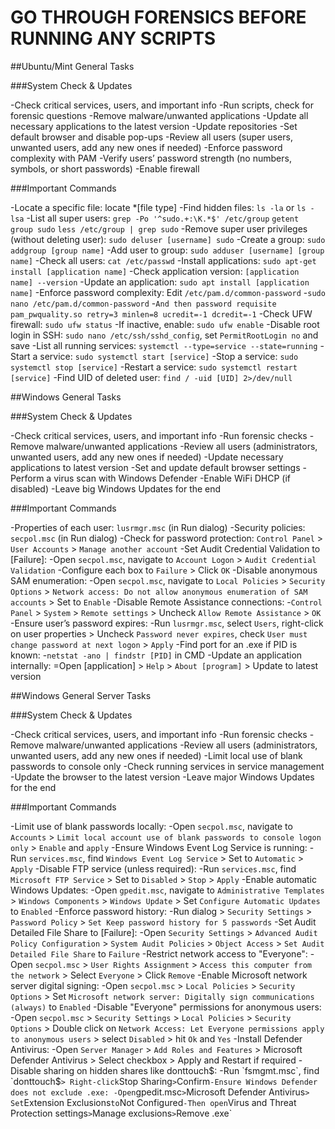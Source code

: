 # GO THROUGH FORENSICS BEFORE RUNNING ANY SCRIPTS

##Ubuntu/Mint General Tasks

###System Check & Updates

-Check critical services, users, and important info
-Run scripts, check for forensic questions
-Remove malware/unwanted applications
-Update all necessary applications to the latest version
-Update repositories
-Set default browser and disable pop-ups
-Review all users (super users, unwanted users, add any new ones if needed)
-Enforce password complexity with PAM
-Verify users’ password strength (no numbers, symbols, or short passwords)
-Enable firewall

###Important Commands

-Locate a specific file: locate *[file type]
-Find hidden files: `ls -la` or `ls -lsa`
-List all super users: `grep -Po '^sudo.+:\K.*$' /etc/group` `getent group sudo` `less /etc/group | grep sudo`
-Remove super user privileges (without deleting user): `sudo deluser [username] sudo`
-Create a group: `sudo addgroup [group name]`
-Add user to group: `sudo adduser [username] [group name]`
-Check all users: `cat /etc/passwd`
-Install applications: `sudo apt-get install [application name]`
-Check application version: `[application name] --version`
-Update an application: `sudo apt install [application name]`
-Enforce password complexity: Edit `/etc/pam.d/common-password`
  -`sudo nano /etc/pam.d/common-password`
    -`And then password requisite pam_pwquality.so retry=3 minlen=8 ucredit=-1 dcredit=-1`
-Check UFW firewall: `sudo ufw status`
  -If inactive, enable: `sudo ufw enable`
-Disable root login in SSH: `sudo nano /etc/ssh/sshd_config`, set `PermitRootLogin no` and save
-List all running services: `systemctl --type=service --state=running`
-Start a service: `sudo systemctl start [service]`
-Stop a service: `sudo systemctl stop [service]`
-Restart a service: `sudo systemctl restart [service]`
-Find UID of deleted user: `find / -uid [UID] 2>/dev/null`


##Windows General Tasks

###System Check & Updates

-Check critical services, users, and important info
-Run forensic checks
-Remove malware/unwanted applications
-Review all users (administrators, unwanted users, add any new ones if needed)
-Update necessary applications to latest version
-Set and update default browser settings
-Perform a virus scan with Windows Defender
-Enable WiFi DHCP (if disabled)
-Leave big Windows Updates for the end

###Important Commands

-Properties of each user: `lusrmgr.msc` (in Run dialog)
-Security policies: `secpol.msc` (in Run dialog)
-Check for password protection: `Control Panel` > `User Accounts` > `Manage another account`
-Set Audit Credential Validation to [Failure]:
  -Open `secpol.msc`, navigate to `Account Logon` > `Audit Credential Validation`
    -Configure each box to `Failure` > Click `OK`
-Disable anonymous SAM enumeration:
  -Open `secpol.msc`, navigate to `Local Policies` > `Security Options` > `Network access: Do not allow anonymous enumeration of SAM accounts` > Set to `Enable`
-Disable Remote Assistance connections:
  -`Control Panel` > `System` > `Remote settings` > Uncheck `Allow Remote Assistance` > `OK`
-Ensure user’s password expires:
  -Run `lusrmgr.msc`, select `Users`, right-click on user properties > Uncheck `Password never expires`, check `User must change password at next logon` > `Apply`
-Find port for an .exe if PID is known: 
  -`netstat -ano | findstr [PID]` in CMD
-Update an application internally:
  =Open [application] > `Help` > `About [program]` > Update to latest version

##Windows General Server Tasks

###System Check & Updates

-Check critical services, users, and important info
-Run forensic checks
-Remove malware/unwanted applications
-Review all users (administrators, unwanted users, add any new ones if needed)
-Limit local use of blank passwords to console only
-Check running services in service management
-Update the browser to the latest version
-Leave major Windows Updates for the end

###Important Commands

-Limit use of blank passwords locally:
-Open `secpol.msc`, navigate to `Accounts` > `Limit local account use of blank passwords to console logon only` > `Enable` and `apply`
  -Ensure Windows Event Log Service is running:
    -Run `services.msc`, find `Windows Event Log Service` > Set to `Automatic` > `Apply`
  -Disable FTP service (unless required):
    -Run `services.msc`, find `Microsoft FTP Service` > Set to `Disabled` > `Stop` > `Apply`
  -Enable automatic Windows Updates:
    -Open `gpedit.msc`, navigate to `Administrative Templates` > `Windows Components` > `Windows Update` > Set `Configure Automatic Updates` to `Enabled`
  -Enforce password history:
    -Run dialog > `Security Settings` > `Password Policy` > `Set Keep password history for 5 passwords`
  -Set Audit Detailed File Share to [Failure]:
    -Open `Security Settings` > `Advanced Audit Policy Configuration` > `System Audit Policies` > `Object Access` > `Set Audit Detailed File Share` to `Failure`
-Restrict network access to "Everyone":
-Open `secpol.msc` > `User Rights Assignment` > `Access this computer from the network` > Select `Everyone` > Click `Remove`
-Enable Microsoft network server digital signing:
  -Open `secpol.msc` > `Local Policies` > `Security Options` > Set `Microsoft network server: Digitally sign communications (always)` to `Enabled`
-Disable "Everyone" permissions for anonymous users:
  -Open `secpol.msc` > `Security Settings` > `Local Policies` > `Security Options` > Double click on `Network Access: Let Everyone permissions apply to anonymous users` > select `Disabled` > hit `Ok` and `Yes`
-Install Defender Antivirus:
  -Open `Server Manager` > `Add Roles and Features` > Microsoft Defender Antivirus > Select checkbox > Apply and Restart if required
-Disable sharing on hidden shares like donttouch$:
  -Run `fsmgmt.msc`, find `donttouch$` > Right-click `Stop Sharing` > `Confirm`
-Ensure Windows Defender does not exclude .exe:
  -Open `gpedit.msc` > `Microsoft Defender Antivirus` > Set `Extension Exclusions` to `Not Configured`
    -Then open `Virus and Threat Protection settings` > `Manage exclusions` > `Remove .exe`
